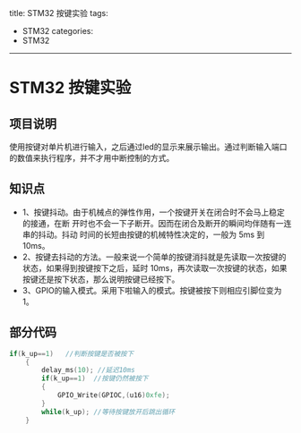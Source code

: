 title: STM32 按键实验
tags:
- STM32
categories:
- STM32
---

# STM32 按键实验

## 项目说明

使用按键对单片机进行输入，之后通过led的显示来展示输出。通过判断输入端口的数值来执行程序，并不才用中断控制的方式。

## 知识点

- 1、按键抖动。由于机械点的弹性作用，一个按键开关在闭合时不会马上稳定的接通，在断 开时也不会一下子断开。因而在闭合及断开的瞬间均伴随有一连串的抖动。抖动 时间的长短由按键的机械特性决定的，一般为 5ms 到 10ms。
- 2、按键去抖动的方法。一般来说一个简单的按键消抖就是先读取一次按键的状态，如果得到按键按下之后，延时 10ms，再次读取一次按键的状态，如果按键还是按下状态，那么说明按键已经按下。
- 3、GPIO的输入模式。采用下啦输入的模式。按键被按下则相应引脚位变为1。

## 部分代码

```c
if(k_up==1)	  //判断按键是否被按下
	{
		delay_ms(10); //延迟10ms
		if(k_up==1)	 //按键仍然被按下
		{
			GPIO_Write(GPIOC,(u16)0xfe);			
		}
		while(k_up); //等待按键放开后跳出循环
	}
```
